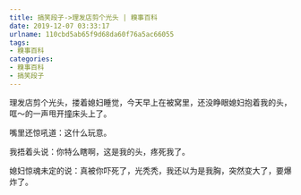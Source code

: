 ```yaml
---
title: 搞笑段子->理发店剪个光头 | 糗事百科
date: 2019-12-07 03:33:17
urlname: 110cbd5ab65f9d68da60f76a5ac66055
tags: 
- 糗事百科
categories:
- 糗事百科
- 搞笑段子
---
```

理发店剪个光头，搂着媳妇睡觉，今天早上在被窝里，还没睁眼媳妇抱着我的头，哐～的一声甩开撞床头上了。

嘴里还惊吼道：这什么玩意。

我捂着头说：你特么瞎啊，这是我的头，疼死我了。

媳妇惊魂未定的说：真被你吓死了，光秃秃，我还以为是我胸，突然变大了，要爆炸了。


